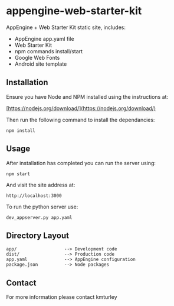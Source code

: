 # appengine-web-starter-kit

AppEngine + Web Starter Kit static site, includes:

* AppEngine app.yaml file
* Web Starter Kit
* npm commands install/start
* Google Web Fonts
* Android site template

## Installation

Ensure you have Node and NPM installed using the instructions at:

[https://nodejs.org/download/](https://nodejs.org/download/)

Then run the following command to install the dependancies:

    npm install

## Usage

After installation has completed you can run the server using:

    npm start
    
And visit the site address at:

    http://localhost:3000

To run the python server use:

    dev_appserver.py app.yaml

## Directory Layout

    app/                  --> Development code
    dist/                 --> Production code
    app.yaml              --> AppEngine configuration
    package.json          --> Node packages

## Contact

For more information please contact kmturley